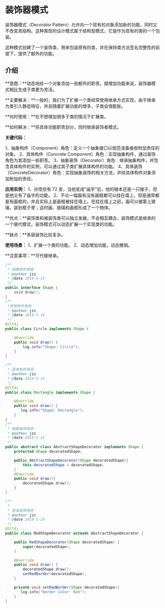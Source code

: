 # 装饰器模式

装饰器模式（Decorator Pattern）允许向一个现有的对象添加新的功能，同时又不改变其结构。这种类型的设计模式属于结构型模式，它是作为现有的类的一个包装。

这种模式创建了一个装饰类，用来包装原有的类，并在保持类方法签名完整性的前提下，提供了额外的功能。

## 介绍

**意图：**动态地给一个对象添加一些额外的职责。就增加功能来说，装饰器模式相比生成子类更为灵活。

**主要解决：**一般的，我们为了扩展一个类经常使用继承方式实现，由于继承为类引入静态特征，并且随着扩展功能的增多，子类会很膨胀。

**何时使用：**在不想增加很多子类的情况下扩展类。

**如何解决：**将具体功能职责划分，同时继承装饰者模式。

**关键代码：** 

1、抽象构件（Component）角色：定义一个抽象接口以规范准备接收附加责任的对象。
2、具体构件（Concrete    Component）角色：实现抽象构件，通过装饰角色为其添加一些职责。
3、抽象装饰（Decorator）角色：继承抽象构件，并包含具体构件的实例，可以通过其子类扩展具体构件的功能。
4、具体装饰（ConcreteDecorator）角色：实现抽象装饰的相关方法，并给具体构件对象添加附加的责任。

**应用实例：** 1、孙悟空有 72 变，当他变成"庙宇"后，他的根本还是一只猴子，但是他又有了庙宇的功能。 2、不论一幅画有没有画框都可以挂在墙上，但是通常都是有画框的，并且实际上是画框被挂在墙上。在挂在墙上之前，画可以被蒙上玻璃，装到框子里；这时画、玻璃和画框形成了一个物体。

**优点：**装饰类和被装饰类可以独立发展，不会相互耦合，装饰模式是继承的一个替代模式，装饰模式可以动态扩展一个实现类的功能。

**缺点：**多层装饰比较复杂。

**使用场景：** 1、扩展一个类的功能。 2、动态增加功能，动态撤销。

**注意事项：**可代替继承。



```java
/**
 * 抽象构件角色
 * @author jzz
 * @date 2019-5-14
 */
public interface Shape {
    void draw();
}
/**
 *具体构件角色
 * @author jzz
 * @date 2019-5-14
 */
@Slf4j
public class Circle implements Shape {

    @Override
    public void draw() {
        log.info("Shape: Circle");
    }
}

/**
 * 具体构件角色
 * @author jzz
 * @date 2019-5-14
 */
@Slf4j
public class Rectangle implements Shape {

    @Override
    public void draw() {
       log.info("Shape: Rectangle");
    }
}
/**
 * 抽象装饰角色
 * @author jzz
 * @date 2019-5-14
 */
public abstract class AbstractShapeDecorator implements Shape {
    protected Shape decoratedShape;

    public AbstractShapeDecorator(Shape decoratedShape){
        this.decoratedShape = decoratedShape;
    }
    @Override
    public void draw(){
        decoratedShape.draw();
    }
}

/**
 *
 * 具体装饰角色
 * @author jzz
 * @date 2019-5-14
 */
@Slf4j
public class RedShapeDecorator extends AbstractShapeDecorator {

    public RedShapeDecorator(Shape decoratedShape) {
        super(decoratedShape);
    }

    @Override
    public void draw() {
        decoratedShape.draw();
        setRedBorder(decoratedShape);
    }

    private void setRedBorder(Shape decoratedShape){
       log.info("Border Color: Red");
    }
}


```

